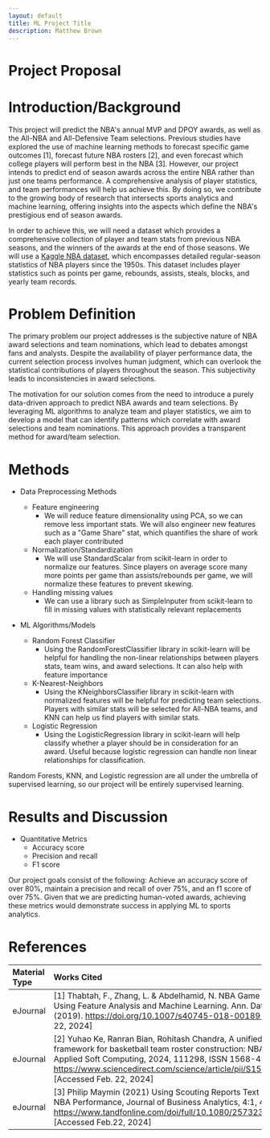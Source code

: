 ```yaml
---
layout: default
title: ML Project Title
description: Matthew Brown
---
```


# Project Proposal

# Introduction/Background

This project will predict the NBA's annual MVP and DPOY awards, as well as the All-NBA and All-Defensive Team selections. Previous studies have explored the use of machine learning methods to forecast specific game outcomes [1], forecast future NBA rosters [2], and even forecast which college players will perform best in the NBA [3]. However, our project intends to predict end of season awards across the entire NBA rather than just one teams performance. A comprehensive analysis of player statistics, and team performances will help us achieve this. By doing so, we contribute to the growing body of research that intersects sports analytics and machine learning, offering insights into the aspects which define the NBA's prestigious end of season awards.

In order to achieve this, we will need a dataset which provides a comprehensive collection of player and team stats from previous NBA seasons, and the winners of the awards at the end of those seasons. We will use a [Kaggle NBA dataset](https://www.kaggle.com/datasets/sumitrodatta/nba-aba-baa-stats/data), which encompasses detailed regular-season statistics of NBA players since the 1950s. This dataset includes player statistics such as points per game, rebounds, assists, steals, blocks, and yearly team records.

# Problem Definition
The primary problem our project addresses is the subjective nature of NBA award selections and team nominations, which lead to debates amongst fans and analysts. Despite the availability of player performance data, the current selection process involves human judgment, which can overlook the statistical contributions of players throughout the season. This subjectivity leads to inconsistencies in award selections.

The motivation for our solution comes from the need to introduce a purely data-driven approach to predict NBA awards and team selections. By leveraging ML algorithms to analyze team and player statistics, we aim to develop a model that can identify patterns which correlate with award selections and team nominations. This approach provides a transparent method for award/team selection.

# Methods

- Data Preprocessing Methods
    - Feature engineering
        - We will reduce feature dimensionality using PCA, so we can remove less important stats. We will also engineer new features such as a "Game Share" stat, which quantifies the share of work each player contributed
    - Normalization/Standardization
        - We will use StandardScalar from scikit-learn in order to normalize our features. Since players on average score many more points per game than assists/rebounds per game, we will normalize these features to prevent skewing.
    - Handling missing values
        - We can use a library such as SimpleInputer from scikit-learn to fill in missing values with statistically relevant replacements

- ML Algorithms/Models
    - Random Forest Classifier
        - Using the RandomForestClassifier library in scikit-learn will be helpful for handling the non-linear relationships between players stats, team wins, and award selections. It can also help with feature importance
    - K-Nearest-Neighbors
        - Using the KNeighborsClassifier library in scikit-learn with normalized features will be helpful for predicting team selections. Players with similar stats will be selected for All-NBA teams, and KNN can help us find players with similar stats.
    - Logistic Regression
        - Using the LogisticRegression library in scikit-learn will help classify whether a player should be in consideration for an award. Useful because logistic regression can handle non linear relationships for classification.

Random Forests, KNN, and Logistic regression are all under the umbrella of supervised learning, so our project will be entirely supervised learning.

# Results and Discussion

- Quantitative Metrics
    - Accuracy score
    - Precision and recall
    - F1 score

Our project goals consist of the following: Achieve an accuracy score of over 80%, maintain a precision and recall of over 75%, and an f1 score of over 75%. Given that we are predicting human-voted awards, achieving these metrics would demonstrate success in applying ML to sports analytics.

# References

| Material Type        | Works Cited           |
|:-------------|:------------------|
| eJournal          | [1] Thabtah, F., Zhang, L. & Abdelhamid, N. NBA Game Result Prediction Using Feature Analysis and Machine Learning. Ann. Data. Sci. 6, 103–116 (2019). https://doi.org/10.1007/s40745-018-00189-x [Accessed Feb. 22, 2024] |
| eJournal | [2] Yuhao Ke, Ranran Bian, Rohitash Chandra, A unified machine learning framework for basketball team roster construction: NBA and WNBA, Applied Soft Computing, 2024, 111298, ISSN 1568-4946, https://www.sciencedirect.com/science/article/pii/S1568494624000723 [Accessed Feb. 22, 2024]   |
| eJournal          | [3] Philip Maymin (2021) Using Scouting Reports Text To Predict NCAA → NBA Performance, Journal of Business Analytics, 4:1, 40-54, DOI: https://www.tandfonline.com/doi/full/10.1080/2573234X.2021.1873077 [Accessed Feb.22, 2024]      |








